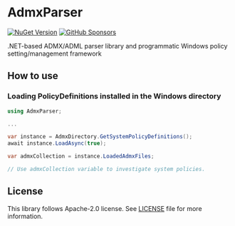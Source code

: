 # AdmxParser

[![NuGet Version](https://img.shields.io/nuget/v/AdmxParser)](https://www.nuget.org/packages/AdmxParser/) [![GitHub Sponsors](https://img.shields.io/github/sponsors/rkttu)](https://github.com/sponsors/rkttu/)

.NET-based ADMX/ADML parser library and programmatic Windows policy setting/management framework

## How to use

### Loading PolicyDefinitions installed in the Windows directory

```csharp
using AdmxParser;

...

var instance = AdmxDirectory.GetSystemPolicyDefinitions();
await instance.LoadAsync(true);

var admxCollection = instance.LoadedAdmxFiles;

// Use admxCollection variable to investigate system policies.
```

## License

This library follows Apache-2.0 license. See [LICENSE](./LICENSE) file for more information.
